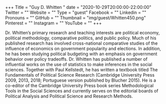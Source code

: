 +++
Title = "Guy D. Whitten "
date = "2020-10-29T20:00:00-22:00:00"
Twitter = ""
Website = ""
Type = "guest"
Facebook = ""
Linkedin = ""
Pronouns = ""
GitHub = ""
Thumbnail = "img/guest/Whitten450.png"
Pinterest = ""
Instagram = ""
YouTube = ""
+++

Dr. Whitten’s primary research and teaching interests are political economy, political methodology, comparative politics, and public policy. Much of his published research has involved cross-national comparative studies of the influence of economics on government popularity and elections. In addition, he has been studying political budgeting with an emphasis on government behavior over policy tradeoffs. Dr. Whitten has published a number of influential works on the use of statistics to make inferences in the social sciences. Together with Paul Kellstedt, he has written a textbook titled The Fundamentals of Political Science Research (Cambridge University Press 2009, 2013, 2018; Portuguese version published by Blucher 2015). He is a co-editor of the Cambridge University Press book series Methodological Tools in the Social Sciences and currently serves on the editorial boards of Political Analysis and Political Science and Research Methods.
